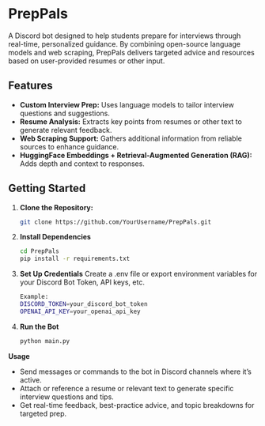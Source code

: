 # PrepPals

A Discord bot designed to help students prepare for interviews through real-time, personalized guidance. By combining open-source language models and web scraping, PrepPals delivers targeted advice and resources based on user-provided resumes or other input.

## Features
- **Custom Interview Prep:** Uses language models to tailor interview questions and suggestions.
- **Resume Analysis:** Extracts key points from resumes or other text to generate relevant feedback.
- **Web Scraping Support:** Gathers additional information from reliable sources to enhance guidance.
- **HuggingFace Embeddings + Retrieval-Augmented Generation (RAG):** Adds depth and context to responses.

## Getting Started

1. **Clone the Repository:**
   ```bash
   git clone https://github.com/YourUsername/PrepPals.git

2. **Install Dependencies**
   ```bash
   cd PrepPals
   pip install -r requirements.txt

4. **Set Up Credentials**
   Create a .env file or export environment variables for your Discord Bot Token, API keys, etc.
   ```bash
   Example:
   DISCORD_TOKEN=your_discord_bot_token
   OPENAI_API_KEY=your_openai_api_key

5. **Run the Bot**
   ```bash
   python main.py

**Usage**
- Send messages or commands to the bot in Discord channels where it’s active.
- Attach or reference a resume or relevant text to generate specific interview questions and tips.
- Get real-time feedback, best-practice advice, and topic breakdowns for targeted prep.


